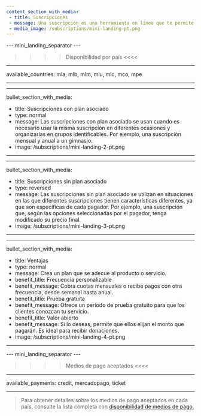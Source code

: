 ```yaml
---
content_section_with_media: 
 - title: Suscripciones
 - message: Una suscripción es una herramienta en línea que te permite recibir pagos de forma automática y recurrente. Al integrar las suscripciones, el cliente podrá suscribirse a productos y/o servicios con facturación recurrente según el período y medio de pago seleccionado en el momento de la compra.
 - media_image: /subscriptions/mini-landing-pt.png
---
```


--- mini_landing_separator ---

>>>> Disponibilidad por país <<<<
---
available_countries: mla, mlb, mlm, mlu, mlc, mco, mpe

---

---
bullet_section_with_media: 
 - title: Suscripciones con plan asociado
 - type: normal
 - message: Las suscripciones con plan asociado se usan cuando es necesario usar la misma suscripción en diferentes ocasiones y organizarlas en grupos identificables. Por ejemplo, una suscripción mensual y anual a un gimnasio.
 - image: /subscriptions/mini-landing-2-pt.png
---

---
bullet_section_with_media: 
 - title: Suscripciones sin plan asociado
 - type: reversed
 - message: Las suscripciones sin plan asociado se utilizan en situaciones en las que diferentes suscripciones tienen características diferentes, ya que son específicas de cada pagador. Por ejemplo, una suscripción que, según las opciones seleccionadas por el pagador, tenga modificado su precio final.
 - image: /subscriptions/mini-landing-3-pt.png
---

---
bullet_section_with_media: 
 - title: Ventajas
 - type: normal
 - message: Crea un plan que se adecue al producto o servicio.
 - benefit_title: Frecuencia personalizable
 - benefit_message: Cobra cuotas mensuales o recibe pagos con otra frecuencia, desde semanal hasta anual.
 - benefit_title: Prueba gratuita
 - benefit_message: Ofrece un período de prueba gratuito para que los clientes conozcan tu servicio.
 - benefit_title: Valor abierto
 - benefit_message: Si lo deseas, permite que ellos elijan el monto que pagarán. Es ideal para recibir donaciones.
 - image: /subscriptions/mini-landing-4-pt.png
---

--- mini_landing_separator ---

>>>> Medios de pago aceptados <<<<
---
available_payments: credit, mercadopago, ticket

---
> Para obtener detalles sobre los medios de pago aceptados en cada país, consulte la lista completa con [disponibilidad de medios de pago.](/developers/es/docs/sales-processing/payment-methods)